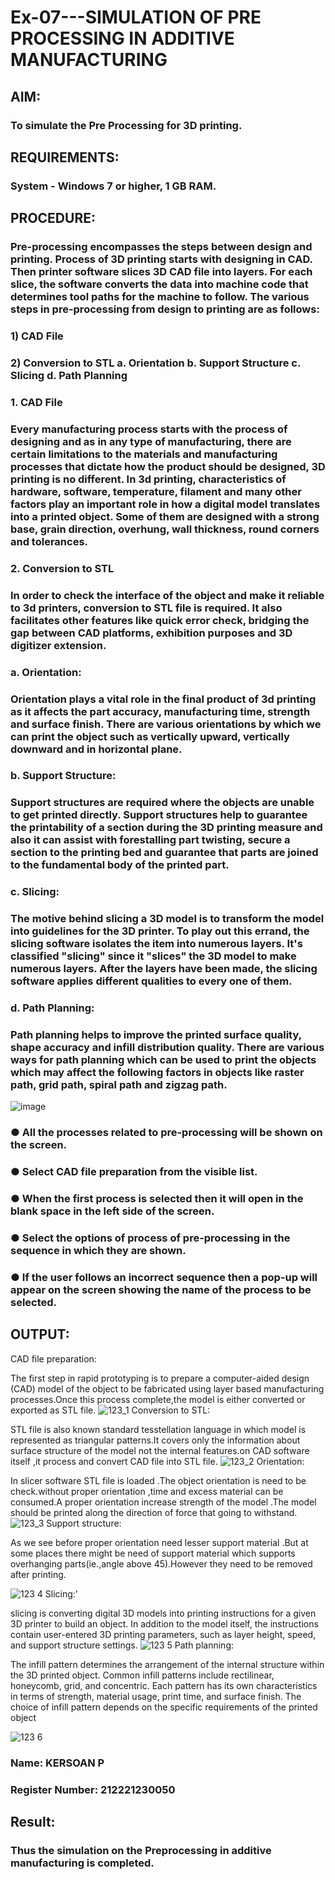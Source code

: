# Ex-07---SIMULATION OF PRE PROCESSING IN ADDITIVE MANUFACTURING

## AIM:
### To simulate the Pre Processing for 3D printing.

## REQUIREMENTS:
### System - Windows 7 or higher, 1 GB RAM.

## PROCEDURE:
### Pre-processing encompasses the steps between design and printing. Process of 3D printing starts with designing in CAD. Then printer software slices 3D CAD file into layers. For each slice, the software converts the data into machine code that determines tool paths for the machine to follow. The various steps in pre-processing from design to printing are as follows:

### 1)	CAD File
### 2)	Conversion to STL a. Orientation b. Support Structure c. Slicing d. Path Planning

### 1. CAD File
### Every manufacturing process starts with the process of designing and as in any type of manufacturing, there are certain limitations to the materials and manufacturing processes that dictate how the product should be designed, 3D printing is no different. In 3d printing, characteristics of hardware, software, temperature, filament and many other factors play an important role in how a digital model translates into a printed object. Some of them are designed with a strong base, grain direction, overhung, wall thickness, round corners and tolerances.

### 2. Conversion to STL
### In order to check the interface of the object and make it reliable to 3d printers, conversion to STL file is required. It also facilitates other features like quick error check, bridging the gap between CAD platforms, exhibition purposes and 3D digitizer extension.

### a. Orientation:
### Orientation plays a vital role in the final product of 3d printing as it affects the part accuracy, manufacturing time, strength and surface finish. There are various orientations by which we can print the object such as vertically upward, vertically downward and in horizontal plane.

### b. Support Structure:
### Support structures are required where the objects are unable to get printed directly. Support structures help to guarantee the printability of a section during the 3D printing measure and also it can assist with forestalling part twisting, secure a section to the printing bed and guarantee that parts are joined to the fundamental body of the printed part.

### c. Slicing:
### The motive behind slicing a 3D model is to transform the model into guidelines for the 3D printer. To play out this errand, the slicing software isolates the item into numerous layers. It's classified "slicing" since it "slices" the 3D model to make numerous layers. After the layers have been made, the slicing software applies different qualities to every one of them.

### d. Path Planning:
### Path planning helps to improve the printed surface quality, shape accuracy and infill distribution quality. There are various ways for path planning which can be used to print the objects which may affect the following factors in objects like raster path, grid path, spiral path and zigzag path.

![image](https://user-images.githubusercontent.com/113594316/238126595-baef8515-67d7-4c96-accc-4ee88035c9e7.png)

### ●	All the processes related to pre-processing will be shown on the screen.
### ●	Select CAD file preparation from the visible list.
### ●	When the first process is selected then it will open in the blank space in the left side of the screen.
### ●	Select the options of process of pre-processing in the sequence in which they are shown.
### ●	If the user follows an incorrect sequence then a pop-up will appear on the screen showing the name of the process to be selected.

## OUTPUT:
CAD file preparation:

The first step in rapid prototyping is to prepare a computer-aided design (CAD) model of the object to be fabricated using layer based manufacturing processes.Once this process complete,the model is either converted or exported as STL file.
![123_1](https://user-images.githubusercontent.com/118541861/241976769-1170aa4f-6321-4b37-808b-8f3d72d7290a.png)
Conversion to STL:

STL file is also known standard tesstellation language in which model is represented as triangular patterns.It covers only the information about surface structure of the model not the internal features.on CAD software itself ,it process and convert CAD file into STL file.
![123_2](https://user-images.githubusercontent.com/118541861/241977132-2bf79ab4-be01-4b2e-b426-929c292c74fd.png)
Orientation:

In slicer software STL file is loaded .The object orientation is need to be check.without proper orientation ,time and excess material can be consumed.A proper orientation increase strength of the model .The model should be printed along the direction of force that going to withstand.
![123_3](https://user-images.githubusercontent.com/118541861/241977570-2db19a06-ad84-4d99-816b-a82b88220e9c.png)
Support structure:

As we see before proper orientation need lesser support material .But at some places there might be need of support material which supports overhanging parts(ie.,angle above 45).However they need to be removed after printing.


![123 4](https://user-images.githubusercontent.com/118541861/241978112-2cc63433-02b6-4d7e-86f5-f8f7f3a34af1.png)
Slicing:'

slicing is converting digital 3D models into printing instructions for a given 3D printer to build an object. In addition to the model itself, the instructions contain user-entered 3D printing parameters, such as layer height, speed, and support structure settings.
![123 5](https://user-images.githubusercontent.com/118541861/241978260-e819e51f-f317-41c5-b138-455d6de5f07a.png)
Path planning:

The infill pattern determines the arrangement of the internal structure within the 3D printed object. Common infill patterns include rectilinear, honeycomb, grid, and concentric. Each pattern has its own characteristics in terms of strength, material usage, print time, and surface finish. The choice of infill pattern depends on the specific requirements of the printed object


![123 6](https://user-images.githubusercontent.com/118541861/241978415-1ec20457-dca3-41d2-a735-8ed013bb8baf.png)



### Name: KERSOAN P
### Register Number: 212221230050

## Result: 
### Thus the simulation on the Preprocessing in additive manufacturing is completed.
